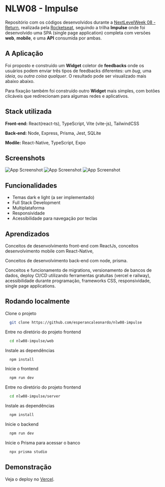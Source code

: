 
# NLW08 - Impulse

Repositório com os códigos desenvolvidos durante a [NextLevelWeek 08 - Return](https://nextlevelweek.com/), 
realizada pela [Rocketseat](https://www.rocketseat.com.br/), seguindo a trilha **Impulse** onde foi desenvolvido uma
SPA (single page application) completa com versões **web**, **mobile**, e uma **API**
consumida por ambas.



## A Aplicação

Foi proposto e construído um **Widget** coletor de **feedbacks** onde os usuários 
podem enviar três tipos de feedbacks diferentes: um *bug*, uma *ideia*, ou *outra
coisa qualquer*. O resultado pode ser visualizado mais abaixo abaixo.

Para fixação também foi construído outro **Widget** mais simples, com botões
clicáveis que redirecionam para algumas redes e aplicativos.
## Stack utilizada

**Front-end:** React(react-ts), TypeScript, Vite (vite-js), TailwindCSS

**Back-end:** Node, Express, Prisma, Jest, SQLite

**Modile:** React-Native, TypeScript, Expo



## Screenshots

![App Screenshot](https://snipboard.io/DTJsOK.jpg)
![App Screenshot](https://snipboard.io/zJ4o5d.jpg)
![App Screenshot](https://snipboard.io/zNcTm1.jpg)



## Funcionalidades

- Temas dark e light (a ser implementado)
- Full Stack Development
- Multiplataforma
- Responsividade
- Acessibilidade para navegação por teclas


## Aprendizados

Conceitos de desenvolvimento front-end com ReactJs, conceitos desenvolvimento 
mobile com React-Native, 

Conceitos de desenvolvimento back-end com node, prisma.

Conceitos e funcionamento de migrations, versionamento de bancos de dados, deploy 
CI/CD utilizando ferramentas gratuitas (vercel e railway), acessibilidade durante
programação, frameworks CSS, responsividade, single page applications.


## Rodando localmente

Clone o projeto

```bash
  git clone https://github.com/esperancaleonardo/nlw08-impulse
```

Entre no diretório do projeto frontend

```bash
  cd nlw08-impulse/web
```

Instale as dependências

```bash
  npm install
```

Inicie o frontend

```bash
  npm run dev
```

Entre no diretório do projeto frontend

```bash
  cd nlw08-impulse/server
```

Instale as dependências

```bash
  npm install
```

Inicie o backend

```bash
  npm run dev
```

Inicie o Prisma para acessar o banco

```bash
  npx prisma studio
```

## Demonstração

Veja o deploy no [Vercel](https://nlw08-impulse.vercel.app/).
